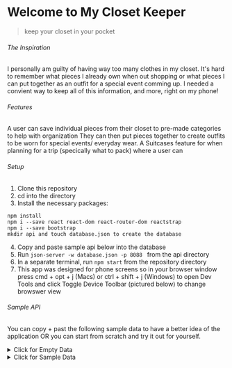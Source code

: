 # Welcome to My Closet Keeper
>keep your closet in your pocket

###### The Inspiration

I personally am guilty of having way too many clothes in my closet. It's hard to remember what pieces I already own when out shopping or what pieces I can put together as an outfit for a special event comming up. I needed a convient way to keep all of this information, and more, right on my phone! 

###### Features 

A user can save individual pieces from their closet to pre-made categories to help with organization
They can then put pieces together to create outfits to be worn for special events/ everyday wear.
A Suitcases feature for when planning for a trip (specically what to pack) where a user can 

###### Setup 

1. Clone this repository
2. cd into the directory
3. Install the necessary packages:
```
npm install
npm i --save react react-dom react-router-dom reactstrap
npm i --save bootstrap
mkdir api and touch database.json to create the database
```
4. Copy and paste sample api below into the database
5. Run ```json-server -w database.json -p 8088 ``` from the api directory
6. In a separate terminal, run ```npm start``` from the repository directory
7. This app was designed for phone screens so in your browser window press cmd + opt + j (Macs) or ctrl + shift + j (Windows) to open Dev Tools and click Toggle Device Toolbar (pictured below) to change browswer view


###### Sample API 
You can copy + past the following sample data to have a better idea of the application OR you can start from scratch and try it out for yourself. 
<details>
<summary>Click for Empty Data</summary>
<br>
```{
  "users": [],
  "closetItems": [],
  "outfits": [],
  "clothingItemsOutfits": [],
  "categories": [
    {
      "id": 1,
      "name": "top"
    },
    {
      "id": 2,
      "name": "bottom"
    },
    {
      "id": 3,
      "name": "one-piece"
    },
    {
      "id": 4,
      "name": "jacket"
    },
    {
      "id": 5,
      "name": "shoe"
    },
    {
      "id": 6,
      "name": "accessory"
    }
  ],
  "suitcases": [],
  "outfitsSuitcases": [],
  "clothingItemsSuitcases": []
}```
</details>

<details>
<summary>Click for Sample Data</summary>
<br>
```{
  "users": [
    {
      "email": "sam@sam.com",
      "password": "123",
      "name": "Sam",
      "id": 1
    },
    {
      "email": "test@test.com",
      "password": "test",
      "name": "Pam Market",
      "id": 2
    }
  ],
  "closetItems": [
    {
      "image": "https://res.cloudinary.com/dkzwttxez/image/upload/v1600445584/myClosetKeeper/jpvjwaswm1is3nkenkdt.jpg",
      "type": "Denim Jacket",
      "color": "Blue",
      "size": "Large",
      "material": "Denim",
      "placeOfPurchase": "Old Navy",
      "categoryId": 4,
      "userId": 1,
      "id": 8
    },
    {
      "id": 10,
      "image": "https://res.cloudinary.com/dkzwttxez/image/upload/v1600445649/myClosetKeeper/wtobgl6crpyxmkfzvbrd.jpg",
      "type": "Polka Dot Skirt",
      "color": "Black/White",
      "size": "Large",
      "material": "Silk",
      "placeOfPurchase": "Ross",
      "categoryId": 2,
      "userId": 1
    },
    {
      "image": "https://res.cloudinary.com/dkzwttxez/image/upload/v1600445760/myClosetKeeper/u7cdoimxp7oymtvjgqj2.jpg",
      "type": "Sandals",
      "color": "Brown",
      "size": "Large",
      "placeOfPurchase": "Target",
      "categoryId": 5,
      "userId": 1,
      "id": 13
    },
    {
      "image": "https://res.cloudinary.com/dkzwttxez/image/upload/v1600445915/myClosetKeeper/apsvdsjgok9tvvvm1kg9.jpg",
      "type": "Beach Hat",
      "color": "Tan",
      "categoryId": 6,
      "userId": 1,
      "id": 19
    },
    {
      "id": 20,
      "image": "https://res.cloudinary.com/dkzwttxez/image/upload/v1600449772/myClosetKeeper/knqxx65paotqjvfjmrfg.jpg",
      "type": "Open Pocket Purse",
      "color": "Black",
      "categoryId": 6,
      "userId": 1
    },
    {
      "id": 21,
      "image": "https://res.cloudinary.com/dkzwttxez/image/upload/v1600449787/myClosetKeeper/gl47b5gqdkjlxwzelmzf.jpg",
      "type": "Crossbody Purse",
      "color": "Tan",
      "categoryId": 6,
      "userId": 1
    },
    {
      "image": "https://res.cloudinary.com/dkzwttxez/image/upload/v1600445980/myClosetKeeper/psfqibrev5mrrgogbuwm.jpg",
      "type": "Boots",
      "color": "Tan",
      "size": "8",
      "placeOfPurchase": "Shoe Carnival",
      "categoryId": 5,
      "userId": 1,
      "id": 22
    },
    {
      "image": "https://res.cloudinary.com/dkzwttxez/image/upload/v1600788285/myClosetKeeper/cargiz1yhymvjqomhmar.jpg",
      "type": "Swimsuit",
      "color": "Black",
      "size": "Large",
      "placeOfPurchase": "TJ-Maxx",
      "categoryId": 3,
      "userId": 1,
      "id": 24
    },
    {
      "image": "https://res.cloudinary.com/dkzwttxez/image/upload/v1600991176/myClosetKeeper/sgzxkxxal1ssr6mdyexd.jpg",
      "type": "Dotted Sweater",
      "color": "Yellow",
      "size": "Large",
      "material": "Cotton",
      "placeOfPurchase": "Old Navy",
      "categoryId": 1,
      "userId": 1,
      "id": 26
    },
    {
      "image": "https://res.cloudinary.com/dkzwttxez/image/upload/v1600992064/myClosetKeeper/x6muvcj28wdbtgpjchea.jpg",
      "type": "Perplum Work Blouse",
      "color": "Black",
      "size": "Large",
      "material": "Chiffon",
      "placeOfPurchase": "Kohls",
      "categoryId": 1,
      "userId": 1,
      "id": 27
    },
    {
      "image": "https://res.cloudinary.com/dkzwttxez/image/upload/v1600992156/myClosetKeeper/qsc73ggpvuvh2f4kwhwe.jpg",
      "type": "Crop Jeans",
      "color": "Blue",
      "size": "12",
      "material": "Denim",
      "placeOfPurchase": "Target",
      "categoryId": 2,
      "userId": 1,
      "id": 28
    },
    {
      "image": "https://res.cloudinary.com/dkzwttxez/image/upload/v1600992225/myClosetKeeper/axx1lil0rasv1h7tnf9d.jpg",
      "type": "Tie Dress",
      "color": "Purple",
      "size": "Large",
      "material": "Cotton",
      "placeOfPurchase": "Old Navy",
      "categoryId": 3,
      "userId": 1,
      "id": 29
    },
    {
      "image": "https://res.cloudinary.com/dkzwttxez/image/upload/v1600992696/myClosetKeeper/shfsthgep66io8sc7rwx.jpg",
      "type": "Dressy Flats",
      "color": "Black",
      "size": "8",
      "material": "Seude",
      "placeOfPurchase": "Forever 21",
      "categoryId": 5,
      "userId": 1,
      "id": 31
    },
    {
      "image": "https://res.cloudinary.com/dkzwttxez/image/upload/v1600992791/myClosetKeeper/n5pb8qocoh3my5fa2hra.jpg",
      "type": "Long Sweater",
      "color": "Grey",
      "size": "Large",
      "material": "Wool",
      "placeOfPurchase": "Old Navy ",
      "categoryId": 4,
      "userId": 1,
      "id": 32
    },
    {
      "image": "https://res.cloudinary.com/dkzwttxez/image/upload/v1600994027/myClosetKeeper/eyvuanpb9dcpigmk8l38.jpg",
      "type": "Beatles Band T-shirt",
      "color": "Grey",
      "size": "Large",
      "material": "Cotton",
      "placeOfPurchase": "Thrift Shop",
      "categoryId": 1,
      "userId": 1,
      "id": 34
    },
    {
      "image": "https://res.cloudinary.com/dkzwttxez/image/upload/v1602004129/myClosetKeeper/eiyokr9yfpq3pqgxkl40.jpg",
      "type": "Jumper",
      "color": "Green",
      "size": "Large",
      "material": "Cotten",
      "placeOfPurchase": "Amazon",
      "categoryId": 3,
      "userId": 1,
      "id": 35
    }
  ],
  "outfits": [
    {
      "id": 1,
      "image": "https://res.cloudinary.com/dkzwttxez/image/upload/v1600992445/myClosetKeeper/htol7lj7vq1iutckxytt.jpg",
      "event": "Fall Everyday Outfit",
      "userId": 1
    },
    {
      "id": 5,
      "image": "https://res.cloudinary.com/dkzwttxez/image/upload/v1600992996/myClosetKeeper/giibr7s2bkwinke2pmsx.jpg",
      "event": "Work ",
      "userId": 1
    },
    {
      "id": 8,
      "image": "https://res.cloudinary.com/dkzwttxez/image/upload/v1601042159/myClosetKeeper/epqbemraizfhq9mixfna.jpg",
      "event": "Beach Day",
      "userId": 1
    },
    {
      "id": 9,
      "image": "https://res.cloudinary.com/dkzwttxez/image/upload/v1602004160/myClosetKeeper/uymn0bm4kjrkalgvb32p.jpg",
      "event": "Casual Everyday Outfit",
      "userId": 1
    }
  ],
  "clothingItemsOutfits": [
    {
      "closetItemId": 26,
      "outfitId": 1,
      "id": 1
    },
    {
      "closetItemId": 28,
      "outfitId": 1,
      "id": 2
    },
    {
      "closetItemId": 21,
      "outfitId": 1,
      "id": 3
    },
    {
      "closetItemId": 22,
      "outfitId": 1,
      "id": 4
    },
    {
      "closetItemId": 10,
      "outfitId": 5,
      "id": 14
    },
    {
      "closetItemId": 31,
      "outfitId": 5,
      "id": 15
    },
    {
      "closetItemId": 27,
      "outfitId": 5,
      "id": 16
    },
    {
      "closetItemId": 20,
      "outfitId": 5,
      "id": 17
    },
    {
      "closetItemId": 24,
      "outfitId": 8,
      "id": 22
    },
    {
      "closetItemId": 19,
      "outfitId": 8,
      "id": 23
    },
    {
      "closetItemId": 13,
      "outfitId": 9,
      "id": 24
    },
    {
      "closetItemId": 35,
      "outfitId": 9,
      "id": 25
    }
  ],
  "categories": [
    {
      "id": 1,
      "name": "top"
    },
    {
      "id": 2,
      "name": "bottom"
    },
    {
      "id": 3,
      "name": "one-piece"
    },
    {
      "id": 4,
      "name": "jacket"
    },
    {
      "id": 5,
      "name": "shoe"
    },
    {
      "id": 6,
      "name": "accessory"
    }
  ],
  "suitcases": [
    {
      "id": 1,
      "startDate": "2020-10-13",
      "endDate": "2020-10-15",
      "tripName": "New Orleans",
      "details": "I have to go on a 3 day, 2 night work trip.",
      "userId": 1
    },
    {
      "id": 2,
      "startDate": "2020-10-08",
      "endDate": "2020-10-11",
      "tripName": "Savannah Georgia",
      "details": "Try to go to the beach but may be cold",
      "userId": 1
    }
  ],
  "outfitsSuitcases": [
    {
      "outfitId": 5,
      "suitcaseId": 1,
      "id": 1
    },
    {
      "outfitId": 9,
      "suitcaseId": 2,
      "id": 2
    },
    {
      "outfitId": 8,
      "suitcaseId": 2,
      "id": 3
    }
  ],
  "clothingItemsSuitcases": [
    {
      "closetItemId": 34,
      "suitcaseId": 1,
      "id": 1
    },
    {
      "closetItemId": 28,
      "suitcaseId": 1,
      "id": 2
    },
    {
      "closetItemId": 32,
      "suitcaseId": 2,
      "id": 3
    },
    {
      "closetItemId": 21,
      "suitcaseId": 2,
      "id": 4
    }
  ]
}```
</details>
